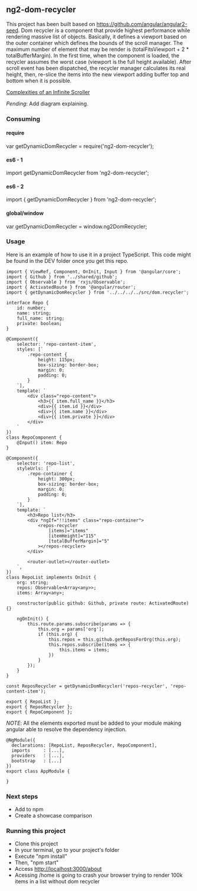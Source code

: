 ## ng2-dom-recycler

This project has been built based on https://github.com/angular/angular2-seed. Dom recycler is a component that 
provide highest performance while rendering massive list of objects. Basically, it defines a viewport based on the outer
container which defines the bounds of the scroll manager. The maximum number of element that may be render is 
(totalFitsViewport + 2 * totalBufferMargin).
In the first time, when the component is loaded, the recycler assumes the worst case (viewport is the full height available).
After scroll event has been dispatched, the recycler manager calculates its real height, then, re-slice the items into the 
new viewport adding buffer top and bottom when it is possible.

[Complexities of an Infinite Scroller](https://developers.google.com/web/updates/2016/07/infinite-scroller)

*Pending*: Add diagram explaining. 

### Consuming
#### require
var getDynamicDomRecycler = require('ng2-dom-recycler');
#### es6 - 1
import getDynamicDomRecycler from 'ng2-dom-recycler';
#### es6 - 2
import { getDynamicDomRecycler } from 'ng2-dom-recycler';
#### global/window
var getDynamicDomRecycler = window.ng2DomRecycler;

### Usage
Here is an example of how to use it in a project TypeScript. This code might be found in the DEV folder once you get this repo.

```
import { ViewRef, Component, OnInit, Input } from '@angular/core';
import { Github } from '../shared/github';
import { Observable } from 'rxjs/Observable';
import { ActivatedRoute } from '@angular/router';
import { getDynamicDomRecycler } from '../../../../src/dom.recycler';

interface Repo {
    id: number;
    name: string;
    full_name: string;
    private: boolean;
}

@Component({
    selector: 'repo-content-item',
    styles: [`
        .repo-content {
            height: 115px;
            box-sizing: border-box;
            margin: 0;
            padding: 0;
        }
    `],
    template: `
        <div class="repo-content">
            <h3>{{ item.full_name }}</h3>
            <div>{{ item.id }}</div>
            <div>{{ item.name }}</div>
            <div>{{ item.private }}</div>
        </div>
    `
})
class RepoComponent {
    @Input() item: Repo
}

@Component({
    selector: 'repo-list',
    styleUrls: [`
        .repo-container {
            height: 300px;
            box-sizing: border-box;
            margin: 0;
            padding: 0;
        }
    `],
    template: `
        <h3>Repo list</h3>
        <div *ngIf="!!items" class="repo-container">
            <repos-recycler
                [items]="items"
                [itemHeight]="115"
                [totalBufferMargin]="5"
            ></repos-recycler>
        </div>

        <router-outlet></router-outlet>
    `,
})
class RepoList implements OnInit {
    org: string;
    repos: Observable<Array<any>>;
    items: Array<any>;

    constructor(public github: Github, private route: ActivatedRoute) {}

    ngOnInit() {
        this.route.params.subscribe(params => {
            this.org = params['org'];
            if (this.org) {
                this.repos = this.github.getReposForOrg(this.org);
                this.repos.subscribe(items => {
                    this.items = items;
                })
            }
        });
    }
}

const ReposRecycler = getDynamicDomRecycler('repos-recycler', 'repo-content-item');

export { RepoList };
export { ReposRecycler };
export { RepoComponent };

```

*NOTE*: All the elements exported must be added to your module making angular able to resolve the dependency injection.
```
@NgModule({
  declarations: [RepoList, ReposRecycler, RepoComponent],
  imports     : [...],
  providers   : [...],
  bootstrap   : [...]
})
export class AppModule {

}
```

### Next steps
* Add to npm
* Create a showcase comparison

### Running this project
* Clone this project
* In your terminal, go to your project's folder
* Execute "npm install"
* Then, "npm start"
* Access [http://localhost:3000/about](http://localhost:3000/about)
* Acessing /home is going to crash your browser trying to render 100k items in a list without dom recycler
